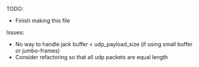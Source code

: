 TODO:
- Finish making this file

Issues:
- No way to handle jack buffer < udp_payload_size (if using small buffer or jumbo-frames)
- Consider refactoring so that all udp packets are equal length
